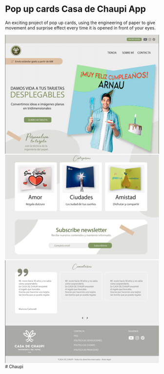 # Pop up cards Casa de Chaupi App

An exciting project of pop up cards, using the engineering of paper to give movement and surprise effect every time it is opened in front of your eyes.

![home image 1](src/assets/img/Home-casa-de-chaupi-1.png)
![home image 2](src/assets/img/Home-casa-de-chaupi-2.png)
![home image 3](src/assets/img/Home-casa-de-chaupi-3.png)# Chaupi
